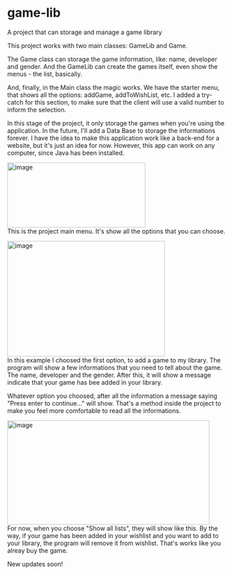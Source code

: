 # game-lib
A project that can storage and manage a game library

This project works with two main classes: GameLib and Game.

The Game class can storage the game information, like: name, developer and gender. And the GameLib can create the games itself, even show the menus - the list, basically.

And, finally, in the Main class the magic works. We have the starter menu, that shows all the options: addGame, addToWishList, etc. I added a try-catch for this section, to make sure that the client will use a valid number to inform the selection.

In this stage of the project, it only storage the games when you're using the application. In the future, I'll add a Data Base to storage the informations forever. I have the idea to make this application work like a back-end for a website, but it's just an idea for now.
However, this app can work on any computer, since Java has been installed.

<img width="317" height="149" alt="image" src="https://github.com/user-attachments/assets/b61d6b4e-17c0-4e34-8c97-767e90b82ce2" /><br>
This is the project main menu. It's show all the options that you can choose.

<img width="362" height="265" alt="image" src="https://github.com/user-attachments/assets/78bb86c5-3906-4034-bec0-4750f07d99da" /><br>
In this example I choosed the first option, to add a game to my library.
The program will show a few informations that you need to tell about the game. The name, developer and the gender.
After this, it will show a message indicate that your game has bee added in your library.

Whatever option you choosed, after all the information a message saying "Press enter to continue..." will show. That's a method inside the project to make you feel more comfortable to read all the informations.

<img width="464" height="239" alt="image" src="https://github.com/user-attachments/assets/27f2d251-b81e-4cf9-973c-a02fe90bf1e3" /><br>
For now, when you choose "Show all lists", they will show like this. By the way, if your game has been added in your wishlist and you want to add to your library, the program will remove it from wishlist. That's works like you alreay buy the game.

New updates soon!
